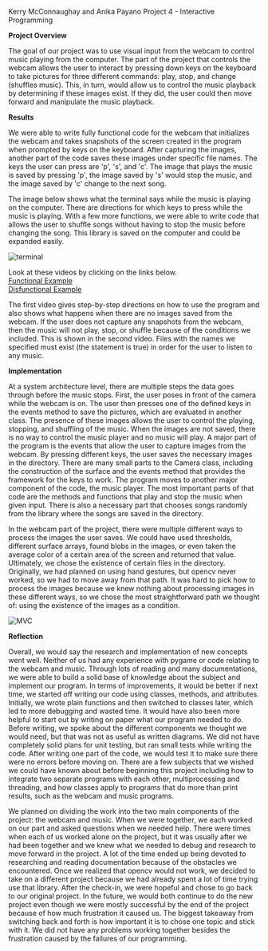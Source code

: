 Kerry McConnaughay and Anika Payano
Project 4 - Interactive Programming

**Project Overview**

The goal of our project was to use visual input from the webcam to control music playing from the computer. The part of the project that controls the webcam allows the user to interact by pressing down keys on the keyboard to take pictures for three different commands: play, stop, and change (shuffles music). This, in turn, would allow us to control the music playback by determining if these images exist. If they did, the user could then move forward and manipulate the music playback. 

**Results**

We were able to write fully functional code for the webcam that initializes the webcam and takes snapshots of the screen created in the program when prompted by keys on the keyboard. After capturing the images, another part of the code saves these images under specific file names. The keys the user can press are 'p', 's', and 'c'. The image that plays the music is saved by pressing 'p', the image saved by 's' would stop the music, and the image saved by 'c' change to the next song. 

The image below shows what the terminal says while the music is playing on the computer. There are directions for which keys to press while the music is playing. With a few more functions, we were able to write code that allows the user to shuffle songs without having to stop the music before changing the song. This library is saved on the computer and could be expanded easily.


![terminal](https://lh3.googleusercontent.com/opOETBaa4KODyD1QVkwpsfVcSD-Ex1BBh3zu4Mf9GWUA9galYfwHWXUBk_ogb8nGGEXdEfn35yb3fsZ9xbhKSRYJAWWmYbyeQOgCySgoFZBvek7wSHLSHoEsM3-lR6NQfY0hTP3EQ6tRhzKDBScWW7YHqX_JkZLd3NS-wl4C4K8W2u8SZyFVbmp0IjgeaYY8JO_IoHnvW0fr3g7UR7DKFOEhqHPKhmw_s9v_WAZMlrxBJsNP_P1QfpyCndySWKuXpYNaklyMKTaXUz9_Lfh6ua0gd_nmblr7wJ1Cl1Bp7UMyCxXBt49C3hklZlP6ZBT9_9wo_5H8Fe3ODD9rNZsgSHIvXkTyH5MQHINmhBj01adIf-k8ByhKnVHkYAkIuTEFFJfYGEkFDSw-mdmPVMM-GH7Mvgn5zVb0AdYqOt_UHDUclwQuBY8ytwGGXh1WjQ_w-48b5NX3G3V8QhG6IHsJKJ-Dm5dPz7pWJPDu7sOKWusqqHB2ZIFfszOIQ2BZaYIjxreO-ecKRJL3fiS0W-e29L2w1YEn-euYqSk7FG6DG-Mjt3B7dl-xuxpMoF2gP_1wTpXiLSWIb_ykKkqWa_Y8Ok8VGkfeJPreeR22n5h4CEfWA8CP=w950-h713-no)

Look at these videos by clicking on the links below.  
[Functional Example](https://goo.gl/photos/sJZFpJsXKpvtFuUNA)  
[Disfunctional Example](https://goo.gl/photos/BtXQyyNE8zBDnFfC9)  

The first video gives step-by-step directions on how to use the program and also shows what happens when there are no images saved from the webcam. If the user does not capture any snapshots from the webcam, then the music will not play, stop, or shuffle because of the conditions we included. This is shown in the second video. Files with the names we specified must exist (the statement is true) in order for the user to listen to any music.

**Implementation**

At a system architecture level, there are multiple steps the data goes through before the music stops. First, the user poses in front of the camera while the webcam is on. The user then presses one of the defined keys in the events method to save the pictures, which are evaluated in another class. The presence of these images allows the user to control the playing, stopping, and shuffling of the music. When the images are not saved, there is no way to control the music player and no music will play.
A major part of the program is the events that allow the user to capture images from the webcam. By pressing different keys, the user saves the necessary images in the directory. There are many small parts to the Camera class, including the construction of the surface and the events method that provides the framework for the keys to work. The program moves to another major component of the code, the music player. The most important parts of that code are the methods and functions that play and stop the music when given input. There is also a necessary part that chooses songs randomly from the library where the songs are saved in the directory.

In the webcam part of the project, there were multiple different ways to process the images the user saves. We could have used thresholds, different surface arrays, found blobs in the images, or even taken the average color of a certain area of the screen and returned that value. Ultimately, we chose the existence of certain files in the directory. Originally, we had planned on using hand gestures, but opencv never worked, so we had to move away from that path. It was hard to pick how to process the images because we knew nothing about processing images in these different ways, so we chose the most straightforward path we thought of: using the existence of the images as a condition.

![MVC](https://lh3.googleusercontent.com/nyW3SUjwYxRkBMAsKrQkBEL2uZB64wrw4OR79bvBWf7YiEihIUTycITtzWAIvywNI5wEbMA_5yPXJZIdVxjy5uapwDjJ_YHtMe03o2CBUKCkB2FQdSLbYYCfV8G1k1loLjy-t2i_U7IIwipYd8nRyHzP7PzvhLUVVqtpvCaHmG9JIcSBI10ZoxZ2QvwsFuWFZBYMbYd5iU4EKJvPf5LufUo_i0WPxglzUQPZMNu9_1fwjCPQQI5BJzmYDX1c-MYQAyTb0irSNZMUqDgkL4vKGHWZgmwmwyZsNxV2sgv1nOaE6oBMAy0s3UkBx31YnfS5Y7cSbR3No2mrn_YlBJANEVnLQpkrS3n8xf8sEXztn_kR7Mp_4X7IEEVlRh38yAeM7QtUHiQIv7F0bL03DFUkoa8_uSRTPkOpGZ4aiW-8CkHd2m8cJP4DsP7XBudcY2yBUFKS-he7XwyFiR2tdm2ztlgdzlfCVauA_xSakGKUV-sDRn3qKj5WtGzx_inDv_1I22p34R0EVGZQ75vE6ge95WPekWp5eqxRhMvn9nAJ7gftcBKx0J0EBXOqjno2qH1E8FKkTlvXrructnuazZZmMKFwDtRp-MtyR45vW8Bh_wo3ohrW9e-q=w950-h713-no)

**Reflection**

Overall, we would say the research and implementation of new concepts went well. Neither of us had any experience with pygame or code relating to the webcam and music. Through lots of reading and many documentations, we were able to build a solid base of knowledge about the subject and implement our program. In terms of improvements, it would be better if next time, we started off writing our code using classes, methods, and attributes. Initially, we wrote plain functions and then switched to classes later, which led to more debugging and wasted time. It would have also been more helpful to start out by writing on paper what our program needed to do. Before writing, we spoke about the different components we thought we would need, but that was not as useful as written diagrams. We did not have completely solid plans for unit testing, but ran small tests while writing the code. After writing one part of the code, we would test it to make sure there were no errors before moving on. There are a few subjects that we wished we could have known about before beginning this project including how to integrate two separate programs with each other, multiprocessing and threading, and how classes apply to programs that do more than print results, such as the webcam and music programs.

We planned on dividing the work into the two main components of the project: the webcam and music. When we were together, we each worked on our part and asked questions when we needed help. There were times when each of us worked alone on the project, but it was usually after we had been together and we knew what we needed to debug and research to move forward in the project. A lot of the time ended up being devoted to researching and reading documentation because of the obstacles we encountered. Once we realized that opencv would not work, we decided to take on a different project because we had already spent a lot of time trying use that library. After the check-in, we were hopeful and chose to go back to our original project. In the future, we would both continue to do the new project even though we were mostly successful by the end of the project because of how much frustration it caused us. The biggest takeaway from switching back and forth is how important it is to chose one topic and stick with it. We did not have any problems working together besides the frustration caused by the failures of our programming.


